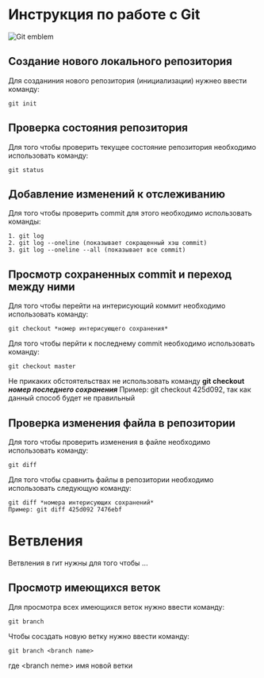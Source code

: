 # **Инструкция по работе с Git**

![Git emblem](imeg/git.png)

## Создание нового локального репозитория

Для созданиния нового репозитория (инициализации) нужнео ввести команду:

    git init

## Проверка состояния репозитория 

Для того чтобы проверить текущее состояние репозитория необходимо использовать команду:

    git status

## Добавление изменений к отслеживанию

Для того чтобы проверить commit для этого необходимо использовать команды:
    
    1. git log
    2. git log --oneline (показывает сокращенный хэш commit)
    3. git log --oneline --all (показывает все commit)

## Просмотр сохраненных commit и переход между ними

Для того чтобы перейти на интерисующий коммит необходимо использовать команду:

    git checkout *номер интерисующего сохранения*

 Для того чтобы перйти к последнему commit необходимо использовать команду:

    git checkout master 

Не прикаких обстоятельствах не использовать команду __git checkout *номер последнего сохранения*__ Пример: git checkout 425d092, так как данный способ будет не правильный

## Проверка изменения файла в репозитории

Для того чтобы проверить изменения в файле необходимо использовать команду:

    git diff

Для того чтобы сравнить файлы в репозитории необходимо использовать следующую команду:

    git diff *номера интерисующих сохранений*
    Пример: git diff 425d092 7476ebf

# Ветвления 

Ветвления в гит нужны для того чтобы ...

## Просмотр имеющихся веток

Для просмотра всех имеющихся веток нужно ввести команду:

    git branch

Чтобы сосздать новую ветку нужно ввести команду:

    git branch <branch name>

где \<branch neme\> имя новой ветки
